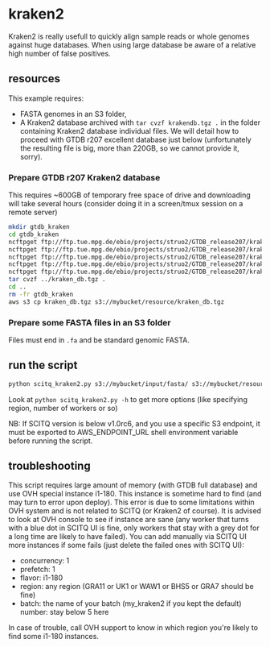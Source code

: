 # kraken2

Kraken2 is really usefull to quickly align sample reads or whole genomes against huge databases. When using large database be aware of a relative high number of false positives. 

## resources

This example requires:

- FASTA genomes in an S3 folder,
- A Kraken2 database archived with `tar cvzf krakendb.tgz .` in the folder containing Kraken2 database individual files. We will detail how to proceed with GTDB r207 excellent database just below (unfortunately the resulting file is big, more than 220GB, so we cannot provide it, sorry).

### Prepare GTDB r207 Kraken2 database

This requires ~600GB of temporary free space of drive and downloading will take several hours (consider doing it in a screen/tmux session on a remote server)

```bash
mkdir gtdb_kraken
cd gtdb_kraken
ncftpget ftp://ftp.tue.mpg.de/ebio/projects/struo2/GTDB_release207/kraken2/database150mers.kraken
ncftpget ftp://ftp.tue.mpg.de/ebio/projects/struo2/GTDB_release207/kraken2/hash.k2d
ncftpget ftp://ftp.tue.mpg.de/ebio/projects/struo2/GTDB_release207/kraken2/opts.k2d
ncftpget ftp://ftp.tue.mpg.de/ebio/projects/struo2/GTDB_release207/kraken2/seqid2taxid.map
ncftpget ftp://ftp.tue.mpg.de/ebio/projects/struo2/GTDB_release207/kraken2/taxo.k2d
tar cvzf ../kraken_db.tgz .
cd ..
rm -fr gtdb_kraken
aws s3 cp kraken_db.tgz s3://mybucket/resource/kraken_db.tgz
```

### Prepare some FASTA files in an S3 folder

Files must end in `.fa` and be standard genomic FASTA. 

## run the script

```bash
python scitq_kraken2.py s3://mybucket/input/fasta/ s3://mybucket/resource/kraken_db.tgz s3://mybucket/output/kraken2/
```

Look at `python scitq_kraken2.py -h` to get more options (like specifying region, number of workers or so)

NB: If SCITQ version is below v1.0rc6, and you use a specific S3 endpoint, it must be exported to AWS_ENDPOINT_URL shell environment variable before running the script.

## troubleshooting

This script requires large amount of memory (with GTDB full database) and use OVH special instance i1-180. This instance is sometime hard to find (and may turn to error upon deploy). This error is due to some limitations within OVH system and is not related to SCITQ (or Kraken2 of course). It is advised to look at OVH console to see if instance are sane (any worker that turns with a blue dot in SCITQ UI is fine, only workers that stay with a grey dot for a long time are likely to have failed). You can add manually via SCITQ UI more instances if some fails (just delete the failed ones with SCITQ UI):

- concurrency: 1
- prefetch: 1
- flavor: i1-180
- region: any region (GRA11 or UK1 or WAW1 or BHS5 or GRA7 should be fine)
- batch: the name of your batch (my_kraken2 if you kept the default)
number: stay below 5 here

In case of trouble, call OVH support to know in which region you're likely to find some i1-180 instances.